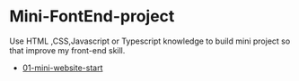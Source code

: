# Mini-FontEnd-project
Use HTML ,CSS,Javascript or Typescript knowledge to build mini project so that improve my front-end skill.


- [01-mini-website-start](https://q10viking.github.io/Mini-FrontEnd-project/01%20mini-website/)